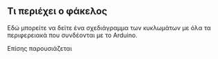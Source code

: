 ## Τι περιέχει ο φάκελος
Εδώ μπορείτε να δείτε ένα σχεδιάγραμμα των κυκλωμάτων με όλα τα περιφερειακά που συνδέονται με το Arduino.

Επίσης παρουσιάζεται 
